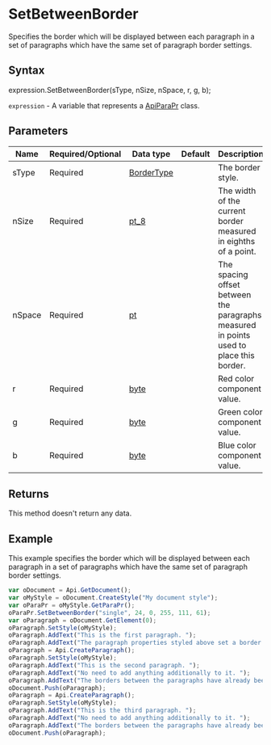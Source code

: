 # SetBetweenBorder

Specifies the border which will be displayed between each paragraph in a set of paragraphs which have the same set of paragraph border settings.

## Syntax

expression.SetBetweenBorder(sType, nSize, nSpace, r, g, b);

`expression` - A variable that represents a [ApiParaPr](../ApiParaPr.md) class.

## Parameters

| **Name** | **Required/Optional** | **Data type** | **Default** | **Description** |
| ------------- | ------------- | ------------- | ------------- | ------------- |
| sType | Required | [BorderType](../../Enumeration/BorderType.md) |  | The border style. |
| nSize | Required | [pt_8](../../Enumeration/pt_8.md) |  | The width of the current border measured in eighths of a point. |
| nSpace | Required | [pt](../../Enumeration/pt.md) |  | The spacing offset between the paragraphs measured in points used to place this border. |
| r | Required | [byte](../../Enumeration/byte.md) |  | Red color component value. |
| g | Required | [byte](../../Enumeration/byte.md) |  | Green color component value. |
| b | Required | [byte](../../Enumeration/byte.md) |  | Blue color component value. |

## Returns

This method doesn't return any data.

## Example

This example specifies the border which will be displayed between each paragraph in a set of paragraphs which have the same set of paragraph border settings.

```javascript
var oDocument = Api.GetDocument();
var oMyStyle = oDocument.CreateStyle("My document style");
var oParaPr = oMyStyle.GetParaPr();
oParaPr.SetBetweenBorder("single", 24, 0, 255, 111, 61);
var oParagraph = oDocument.GetElement(0);
oParagraph.SetStyle(oMyStyle);
oParagraph.AddText("This is the first paragraph. ");
oParagraph.AddText("The paragraph properties styled above set a border between paragraphs.");
oParagraph = Api.CreateParagraph();
oParagraph.SetStyle(oMyStyle);
oParagraph.AddText("This is the second paragraph. ");
oParagraph.AddText("No need to add anything additionally to it. ");
oParagraph.AddText("The borders between the paragraphs have already been set.");
oDocument.Push(oParagraph);
oParagraph = Api.CreateParagraph();
oParagraph.SetStyle(oMyStyle);
oParagraph.AddText("This is the third paragraph. ");
oParagraph.AddText("No need to add anything additionally to it. ");
oParagraph.AddText("The borders between the paragraphs have already been set.");
oDocument.Push(oParagraph);
```
